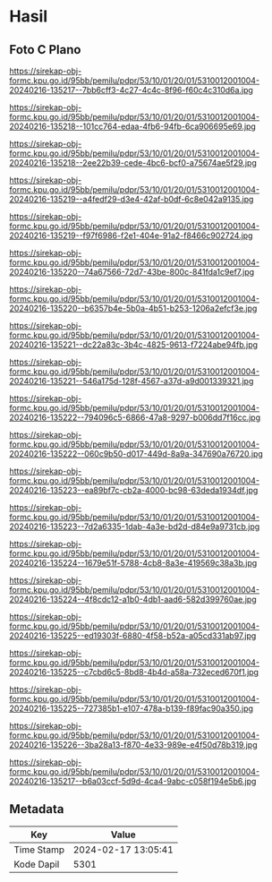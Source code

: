 # Hasil

## Foto C Plano

https://sirekap-obj-formc.kpu.go.id/95bb/pemilu/pdpr/53/10/01/20/01/5310012001004-20240216-135217--7bb6cff3-4c27-4c4c-8f96-f60c4c310d6a.jpg

https://sirekap-obj-formc.kpu.go.id/95bb/pemilu/pdpr/53/10/01/20/01/5310012001004-20240216-135218--101cc764-edaa-4fb6-94fb-6ca906695e69.jpg

https://sirekap-obj-formc.kpu.go.id/95bb/pemilu/pdpr/53/10/01/20/01/5310012001004-20240216-135218--2ee22b39-cede-4bc6-bcf0-a75674ae5f29.jpg

https://sirekap-obj-formc.kpu.go.id/95bb/pemilu/pdpr/53/10/01/20/01/5310012001004-20240216-135219--a4fedf29-d3e4-42af-b0df-6c8e042a9135.jpg

https://sirekap-obj-formc.kpu.go.id/95bb/pemilu/pdpr/53/10/01/20/01/5310012001004-20240216-135219--f97f6986-f2e1-404e-91a2-f8466c902724.jpg

https://sirekap-obj-formc.kpu.go.id/95bb/pemilu/pdpr/53/10/01/20/01/5310012001004-20240216-135220--74a67566-72d7-43be-800c-841fda1c9ef7.jpg

https://sirekap-obj-formc.kpu.go.id/95bb/pemilu/pdpr/53/10/01/20/01/5310012001004-20240216-135220--b6357b4e-5b0a-4b51-b253-1206a2efcf3e.jpg

https://sirekap-obj-formc.kpu.go.id/95bb/pemilu/pdpr/53/10/01/20/01/5310012001004-20240216-135221--dc22a83c-3b4c-4825-9613-f7224abe94fb.jpg

https://sirekap-obj-formc.kpu.go.id/95bb/pemilu/pdpr/53/10/01/20/01/5310012001004-20240216-135221--546a175d-128f-4567-a37d-a9d001339321.jpg

https://sirekap-obj-formc.kpu.go.id/95bb/pemilu/pdpr/53/10/01/20/01/5310012001004-20240216-135222--794096c5-6866-47a8-9297-b006dd7f16cc.jpg

https://sirekap-obj-formc.kpu.go.id/95bb/pemilu/pdpr/53/10/01/20/01/5310012001004-20240216-135222--060c9b50-d017-449d-8a9a-347690a76720.jpg

https://sirekap-obj-formc.kpu.go.id/95bb/pemilu/pdpr/53/10/01/20/01/5310012001004-20240216-135223--ea89bf7c-cb2a-4000-bc98-63deda1934df.jpg

https://sirekap-obj-formc.kpu.go.id/95bb/pemilu/pdpr/53/10/01/20/01/5310012001004-20240216-135223--7d2a6335-1dab-4a3e-bd2d-d84e9a9731cb.jpg

https://sirekap-obj-formc.kpu.go.id/95bb/pemilu/pdpr/53/10/01/20/01/5310012001004-20240216-135224--1679e51f-5788-4cb8-8a3e-419569c38a3b.jpg

https://sirekap-obj-formc.kpu.go.id/95bb/pemilu/pdpr/53/10/01/20/01/5310012001004-20240216-135224--4f8cdc12-a1b0-4db1-aad6-582d399760ae.jpg

https://sirekap-obj-formc.kpu.go.id/95bb/pemilu/pdpr/53/10/01/20/01/5310012001004-20240216-135225--ed19303f-6880-4f58-b52a-a05cd331ab97.jpg

https://sirekap-obj-formc.kpu.go.id/95bb/pemilu/pdpr/53/10/01/20/01/5310012001004-20240216-135225--c7cbd6c5-8bd8-4b4d-a58a-732eced670f1.jpg

https://sirekap-obj-formc.kpu.go.id/95bb/pemilu/pdpr/53/10/01/20/01/5310012001004-20240216-135225--727385b1-e107-478a-b139-f89fac90a350.jpg

https://sirekap-obj-formc.kpu.go.id/95bb/pemilu/pdpr/53/10/01/20/01/5310012001004-20240216-135226--3ba28a13-f870-4e33-989e-e4f50d78b319.jpg

https://sirekap-obj-formc.kpu.go.id/95bb/pemilu/pdpr/53/10/01/20/01/5310012001004-20240216-135217--b6a03ccf-5d9d-4ca4-9abc-c058f194e5b6.jpg


## Metadata

| Key        | Value               |
| ---------- | ------------------- |
| Time Stamp | 2024-02-17 13:05:41 |
| Kode Dapil | 5301                |



